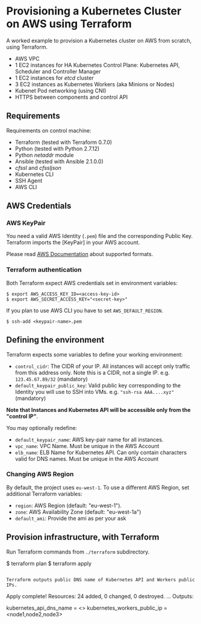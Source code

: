 # Provisioning a Kubernetes Cluster on AWS using Terraform

A worked example to provision a Kubernetes cluster on AWS from scratch, using Terraform.

- AWS VPC
- 1 EC2 instances for HA Kubernetes Control Plane: Kubernetes API, Scheduler and Controller Manager
- 1 EC2 instances for *etcd* cluster
- 3 EC2 instances as Kubernetes Workers (aka Minions or Nodes)
- Kubenet Pod networking (using CNI)
- HTTPS between components and control API

## Requirements

Requirements on control machine:

- Terraform (tested with Terraform 0.7.0)
- Python (tested with Python 2.7.12)
- Python *netaddr* module
- Ansible (tested with Ansible 2.1.0.0)
- *cfssl* and *cfssljson*
- Kubernetes CLI
- SSH Agent
- AWS CLI


## AWS Credentials

### AWS KeyPair

You need a valid AWS Identity (`.pem`) file and the corresponding Public Key. Terraform imports the [KeyPair] in your AWS account.

Please read [AWS Documentation](https://docs.aws.amazon.com/AWSEC2/latest/UserGuide/ec2-key-pairs.html#how-to-generate-your-own-key-and-import-it-to-aws) about supported formats.

### Terraform authentication

Both Terraform expect AWS credentials set in environment variables:
```
$ export AWS_ACCESS_KEY_ID=<access-key-id>
$ export AWS_SECRET_ACCESS_KEY="<secret-key>"
```

If you plan to use AWS CLI you have to set `AWS_DEFAULT_REGION`.
```
$ ssh-add <keypair-name>.pem
```

## Defining the environment

Terraform expects some variables to define your working environment:

- `control_cidr`: The CIDR of your IP. All instances will accept only traffic from this address only. Note this is a CIDR, not a single IP. e.g. `123.45.67.89/32` (mandatory)
- `default_keypair_public_key`: Valid public key corresponding to the Identity you will use to SSH into VMs. e.g. `"ssh-rsa AAA....xyz"` (mandatory)

**Note that Instances and Kubernetes API will be accessible only from the "control IP"**.

You may optionally redefine:

- `default_keypair_name`: AWS key-pair name for all instances.
- `vpc_name`: VPC Name. Must be unique in the AWS Account
- `elb_name`: ELB Name for Kubernetes API. Can only contain characters valid for DNS names. Must be unique in the AWS Account


### Changing AWS Region

By default, the project uses `eu-west-1`. To use a different AWS Region, set additional Terraform variables:

- `region`: AWS Region (default: "eu-west-1").
- `zone`: AWS Availability Zone (default: "eu-west-1a")
- `default_ami`: Provide the ami as per your ask

## Provision infrastructure, with Terraform

Run Terraform commands from `./terraform` subdirectory.

$ terraform plan
$ terraform apply
```

Terraform outputs public DNS name of Kubernetes API and Workers public IPs.
```
Apply complete! Resources: 24 added, 0 changed, 0 destroyed.
  ...
Outputs:

  kubernetes_api_dns_name = <>
  kubernetes_workers_public_ip = <node1,node2,node3>
```

